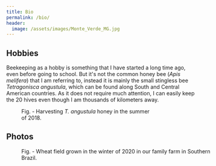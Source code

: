 ```yaml
---
title: Bio
permalink: /bio/
header:
  image: /assets/images/Monte_Verde_MG.jpg
---
```









## Hobbies
Beekeeping as a hobby is something that I have started a long time ago, even before going to school. But it's not the common honey bee (*Apis melifera*) that I am referring to, instead it is mainly the small stingless bee *Tetragonisca angustula*, which can be found along South and Central American countries. As it does not require much attention, I can easily keep the 20 hives even though I am thousands of kilometers away.

<figure style="width:70%" class="align-center">
  <img src="{{ site.url }}{{ site.baseurl }}/assets/photos/general/jatai.jpg" alt="">
  <figcaption>Fig. - Harvesting <i>T. angustula</i> honey in the summer of 2018.</figcaption>
</figure>






## Photos

<figure style="width:100%" class="align-center">
  <img src="{{ site.url }}{{ site.baseurl }}/assets/photos/general/family_farm.png" alt="">
  <figcaption>Fig. - Wheat field grown in the winter of 2020 in our family farm in Southern Brazil.</figcaption>
</figure>
